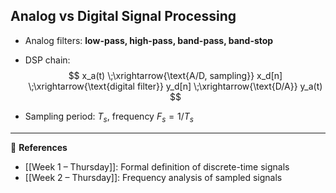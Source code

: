 

## Analog vs Digital Signal Processing
- Analog filters: **low-pass, high-pass, band-pass, band-stop**
- DSP chain:  
  $$
  x_a(t) \;\xrightarrow{\text{A/D, sampling}} x_d[n] 
  \;\xrightarrow{\text{digital filter}} y_d[n] 
  \;\xrightarrow{\text{D/A}} y_a(t)
  $$

- Sampling period: $T_s$, frequency $F_s = 1/T_s$

---

🔗 **References**
- [[Week 1 – Thursday]]: Formal definition of discrete-time signals
- [[Week 2 – Thursday]]: Frequency analysis of sampled signals
